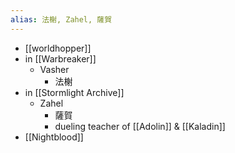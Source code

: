 ```yaml
---
alias: 法榭, Zahel, 薩賀
---
```

- [[worldhopper]]
- in [[Warbreaker]]
	- Vasher
		- 法榭
- in [[Stormlight Archive]]
	- Zahel
		- 薩賀
		- dueling teacher of [[Adolin]] & [[Kaladin]]
- [[Nightblood]]
